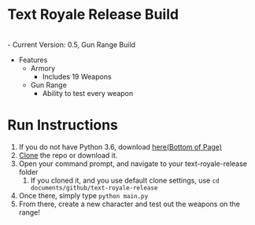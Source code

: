 # Text Royale Release Build
<br>
- Current Version: 0.5, Gun Range Build

- Features
  - Armory
    - Includes 19 Weapons
  - Gun Range
    - Ability to test every weapon 

# Run Instructions
1. If you do not have Python 3.6, download [here(Bottom of Page)](https://www.python.org/downloads/release/python-365/)
2. [Clone](https://help.github.com/en/github/creating-cloning-and-archiving-repositories/cloning-a-repository) the repo or download it.
3. Open your command prompt, and navigate to your text-royale-release folder
    1. If you cloned it, and you use default clone settings, use `cd documents/github/text-royale-release`
4. Once there, simply type `python main.py`
5. From there, create a new character and test out the weapons on the range!
